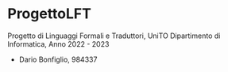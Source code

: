 # ProgettoLFT
Progetto di Linguaggi Formali e Traduttori, UniTO Dipartimento di Informatica, Anno 2022 - 2023

- Dario Bonfiglio, 984337
